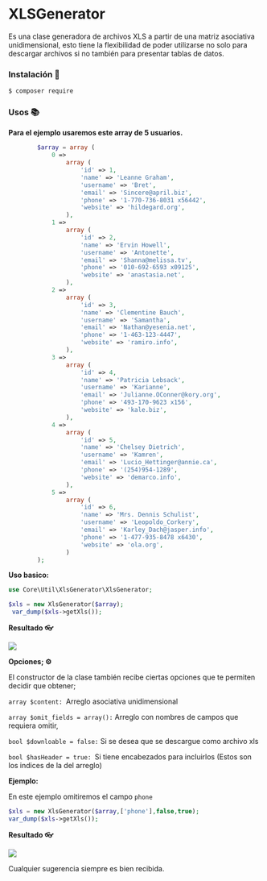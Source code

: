 # XLSGenerator

Es una clase generadora de archivos XLS a partir de una matriz asociativa unidimensional, esto tiene la flexibilidad de poder utilizarse no solo para descargar archivos si no también para presentar tablas de datos.


### Instalación 🚀

```bash
$ composer require 
```

### Usos 📚 


**Para el ejemplo usaremos este array de 5 usuarios.**

```php
        $array = array (
            0 =>
                array (
                    'id' => 1,
                    'name' => 'Leanne Graham',
                    'username' => 'Bret',
                    'email' => 'Sincere@april.biz',
                    'phone' => '1-770-736-8031 x56442',
                    'website' => 'hildegard.org',
                ),
            1 =>
                array (
                    'id' => 2,
                    'name' => 'Ervin Howell',
                    'username' => 'Antonette',
                    'email' => 'Shanna@melissa.tv',
                    'phone' => '010-692-6593 x09125',
                    'website' => 'anastasia.net',
                ),
            2 =>
                array (
                    'id' => 3,
                    'name' => 'Clementine Bauch',
                    'username' => 'Samantha',
                    'email' => 'Nathan@yesenia.net',
                    'phone' => '1-463-123-4447',
                    'website' => 'ramiro.info',
                ),
            3 =>
                array (
                    'id' => 4,
                    'name' => 'Patricia Lebsack',
                    'username' => 'Karianne',
                    'email' => 'Julianne.OConner@kory.org',
                    'phone' => '493-170-9623 x156',
                    'website' => 'kale.biz',
                ),
            4 =>
                array (
                    'id' => 5,
                    'name' => 'Chelsey Dietrich',
                    'username' => 'Kamren',
                    'email' => 'Lucio_Hettinger@annie.ca',
                    'phone' => '(254)954-1289',
                    'website' => 'demarco.info',
                ),
            5 =>
                array (
                    'id' => 6,
                    'name' => 'Mrs. Dennis Schulist',
                    'username' => 'Leopoldo_Corkery',
                    'email' => 'Karley_Dach@jasper.info',
                    'phone' => '1-477-935-8478 x6430',
                    'website' => 'ola.org',
                )
        );
```

**Uso basico:**

```php
use Core\Util\XlsGenerator\XlsGenerator;

$xls = new XlsGenerator($array);
 var_dump($xls->getXls());
```

**Resultado 👓**

[![](https://i.imgur.com/9HBIpuj.png)](https://i.imgur.com/9HBIpuj.png)

**Opciones; ⚙**

El constructor de la clase también recibe ciertas opciones que te permiten decidir que obtener;

`array $content: `Arreglo asociativa unidimensional

`array $omit_fields = array():` Arreglo con nombres de campos que requiera omitir,

`bool $downloable = false:` Si se desea que se descargue como archivo xls

`bool $hasHeader = true: `Si tiene encabezados para incluirlos (Estos son los indices de la del arreglo)

**Ejemplo:**

En este ejemplo omitiremos el campo `phone`

```php
$xls = new XlsGenerator($array,['phone'],false,true);
var_dump($xls->getXls());
```
**Resultado 👓**

[![](https://i.imgur.com/n8rZ1z4.png)](https://i.imgur.com/n8rZ1z4.png)

Cualquier sugerencia siempre es bien recibida.

